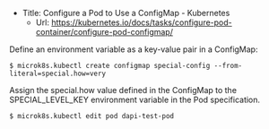 - Title: Configure a Pod to Use a ConfigMap - Kubernetes
  - Url: https://kubernetes.io/docs/tasks/configure-pod-container/configure-pod-configmap/

Define an environment variable as a key-value pair in a ConfigMap:

```
$ microk8s.kubectl create configmap special-config --from-literal=special.how=very
```

Assign the special.how value defined in the ConfigMap to the SPECIAL_LEVEL_KEY environment variable in the Pod specification.

```
$ microk8s.kubectl edit pod dapi-test-pod
```
